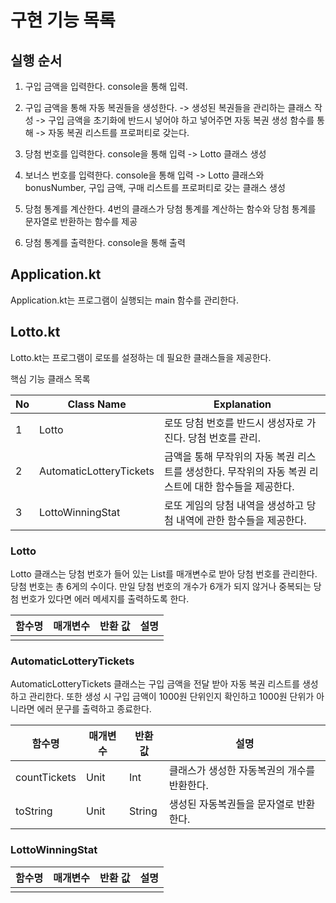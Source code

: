 # 구현 기능 목록

## 실행 순서

1. 구입 금액을 입력한다.
   console을 통해 입력.

2. 구입 금액을 통해 자동 복권들을 생성한다.
   -> 생성된 복권들을 관리하는 클래스 작성
   -> 구입 금액을 초기화에 반드시 넣어야 하고 넣어주면 자동 복권 생성 함수를 통해
   -> 자동 복권 리스트를 프로퍼티로 갖는다.

3. 당첨 번호를 입력한다.
   console을 통해 입력
   -> Lotto 클래스 생성

4. 보너스 번호를 입력한다.
   console을 통해 입력
   -> Lotto 클래스와 bonusNumber, 구입 금액, 구매 리스트를 프로퍼티로 갖는 클래스 생성

5. 당첨 통계를 계산한다.
   4번의 클래스가 당첨 통계를 계산하는 함수와 당첨 통계를 문자열로 반환하는 함수를 제공

6. 당첨 통계를 출력한다.
   console을 통해 출력

## Application.kt

Application.kt는 프로그램이 실행되는 main 함수를 관리한다.

## Lotto.kt

Lotto.kt는 프로그램이 로또를 설정하는 데 필요한 클래스들을 제공한다.

핵심 기능 클래스 목록

|No| Class Name              | Explanation                                                |
|---|-------------------------|------------------------------------------------------------|
|1| Lotto                   | 로또 당첨 번호를 반드시 생성자로 가진다. 당첨 번호를 관리.                         |
|2| AutomaticLotteryTickets | 금액을 통해 무작위의 자동 복권 리스트를 생성한다. 무작위의 자동 복권 리스트에 대한 함수들을 제공한다. |
|3| LottoWinningStat        | 로또 게임의 당첨 내역을 생성하고 당첨 내역에 관한 함수들을 제공한다.                    |

### Lotto

Lotto 클래스는 당첨 번호가 들어 있는 List를 매개변수로 받아 당첨 번호를 관리한다. 당첨 번호는 총 6게의 수이다. 만일 당첨 번호의 개수가 6개가 되지 않거나 중복되는 당첨 번호가 있다면 에러 메세지를
출력하도록 한다.

|함수명|매개변수|반환 값|설명|
|---|---|---|---|
||||

### AutomaticLotteryTickets

AutomaticLotteryTickets 클래스는 구입 금액을 전달 받아 자동 복권 리스트를 생성하고 관리한다.
또한 생성 시 구입 금액이 1000원 단위인지 확인하고 1000원 단위가 아니라면 에러 문구를 출력하고 종료한다.

| 함수명          | 매개변수 | 반환 값 | 설명                       |
|--------------|------|------|--------------------------|
| countTickets | Unit | Int  | 클래스가 생성한 자동복권의 개수를 반환한다. |
| toString|Unit|String|생성된 자동복권들을 문자열로 반환한다.|


### LottoWinningStat

|함수명|매개변수|반환 값|설명|
|---|---|---|---|
||||
